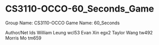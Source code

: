 # CS3110-OCCO-60_Seconds_Game

Group Name: CS3110-OCCO
Game Name: 60_Seconds

Author/Net Ids
William Leung wcl53
Evan Xin egx2
Taylor Wang tw492
Morris Mo tm659